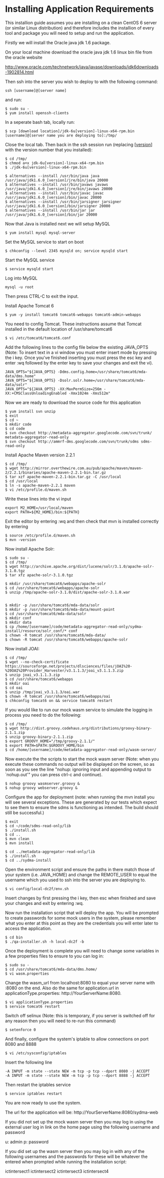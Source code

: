 # Installing Application Requirements #

This installion guide assumes you are installing on a clean CentOS 6 server (or similar Linux distribution) and therefore includes the installion of every tool and package you will need to setup and run the application.

Firstly we will install the Oracle java jdk 1.6 package.

On your local machine download the oracle java jdk 1.6 linux bin file from the oracle website

http://www.oracle.com/technetwork/java/javase/downloads/jdk6downloads-1902814.html

Then ssh into the server you wish to deploy to with the following command:
```
ssh [username]@[server name]
```

and run:
```
$ sudo su - 
$ yum install openssh-clients
```

In a seperate bash tab, locally run:
```
$ scp [download location]/jdk-6u[version]-linux-x64-rpm.bin [username]@[server name you are deploying to]:/tmp/
```

Close the local tab. Then back in the ssh session run (replacing [[version](version.md)] with the version number that you installed):
```
$ cd /tmp/
$ chmod a+x jdk-6u[version]-linux-x64-rpm.bin
$ ./jdk-6u[version]-linux-x64-rpm.bin

$ alternatives --install /usr/bin/java java /usr/java/jdk1.6.0_[version]/jre/bin/java 20000
$ alternatives --install /usr/bin/javaws javaws /usr/java/jdk1.6.0_[version]/jre/bin/javaws 20000
$ alternatives --install /usr/bin/javac javac /usr/java/jdk1.6.0_[version]/bin/javac 20000
$ alternatives --install /usr/bin/jarsigner jarsigner /usr/java/jdk1.6.0_[version]/bin/jarsigner 20000
$ alternatives --install /usr/bin/jar jar /usr/java/jdk1.6.0_[version]/bin/jar 20000 
```


Now that Java is installed next we will setup MySQL
```
$ yum install mysql mysql-server
```

Set the MySQL service to start on boot
```
$ chkconfig --level 2345 mysqld on; service mysqld start
```

Start the MySQL service
```
$ service mysqld start
```

Log into MySQL
```
mysql -u root
```
Then press CTRL-C to exit the input.

Install Apache Tomcat 6
```
$ yum -y install tomcat6 tomcat6-webapps tomcat6-admin-webapps
```

You need to config Tomcat. These instructions assume that Tomcat installed in the default location of /usr/share/tomcat6

```
$ vi /etc/tomcat6/tomcat6.conf
```

Add the following lines to the config file below the existing JAVA\_OPTS (Note: To insert text in a vi window you must enter insert mode by pressing the i key. Once you've finished inserting you must press the esc key and enter :wq followed by the enter key to save your changes and exit the vi).

```
JAVA_OPTS="${JAVA_OPTS} -Ddms.config.home=/usr/share/tomcat6/mda-data/dms.home"
JAVA_OPTS="${JAVA_OPTS} -Dsolr.solr.home=/usr/share/tomcat6/mda-data/solr"
JAVA_OPTS="${JAVA_OPTS} -XX:MaxPermSize=256m -XX:+CMSClassUnloadingEnabled -Xmx1024m -Xms512m"
```

Now we are ready to download the source code for this application
```
$ yum install svn unzip
$ exit
$ cd ~
$ mkdir code
$ cd code
$ svn checkout http://metadata-aggregator.googlecode.com/svn/trunk/ metadata-aggregator-read-only
$ svn checkout http://ammrf-dms.googlecode.com/svn/trunk/sdms sdms-read-only
```

Install Apache Maven version 2.2.1
```
$ cd /tmp/
$ wget http://mirror.overthewire.com.au/pub/apache/maven/maven-2/2.2.1/binaries/apache-maven-2.2.1-bin.tar.gz
$ tar xzf apache-maven-2.2.1-bin.tar.gz -C /usr/local
$ cd /usr/local
$ ln -s apache-maven-2.2.1 maven 
$ vi /etc/profile.d/maven.sh
```
Write these lines into the vi input
```
export M2_HOME=/usr/local/maven
export PATH=${M2_HOME}/bin:${PATH}
```

Exit the editor by entering :wq and then check that mvn is installed correctly by entering
```
$ source /etc/profile.d/maven.sh
$ mvn -version
```

Now install Apache Solr:
```
$ sudo su -
$ cd /tmp/
$ wget http://archive.apache.org/dist/lucene/solr/3.1.0/apache-solr-3.1.0.tgz
$ tar xfz apache-solr-3.1.0.tgz

$ mkdir /usr/share/tomcat6/webapps/apache-solr
$ cd /usr/share/tomcat6/webapps/apache-solr
$ unzip /tmp/apache-solr-3.1.0/dist/apache-solr-3.1.0.war


$ mkdir -p /usr/share/tomcat6/mda-data/solr
$ mkdir -p /usr/share/tomcat6/mda-data/mount-point
$ cd /usr/share/tomcat6/mda-data/solr
$ mkdir conf
$ mkdir data
$ cp /home/[username]/code/metadata-aggregator-read-only/sydma-install/resource/solr_conf/* conf
$ chown -R tomcat /usr/share/tomcat6/mda-data/
$ chown -R tomcat /usr/share/tomcat6/webapps/apache-solr
```


Now install JOAI:
```
$ cd /tmp/
$ wget --no-check-certificate https://sourceforge.net/projects/dlsciences/files/jOAI%20-%20OAI%20Provider_Harvester/v3.1.1.3/joai_v3.1.1.3.zip
$ unzip joai_v3.1.1.3.zip
$ cd /usr/share/tomcat6/webapps
$ mkdir oai
$ cd oai
$ unzip /tmp/joai_v3.1.1.3/oai.war
$ chown -R tomcat /usr/share/tomcat6/webapps/oai
$ chkconfig tomcat6 on && service tomcat6 restart
```

If you would like to run our mock wasm service to simulate the logging in process you need to do the following:
```
$ cd /tmp/
$ wget http://dist.groovy.codehaus.org/distributions/groovy-binary-2.1.1.zip
$ unzip groovy-binary-2.1.1.zip
$ export GROOVY_HOME="/tmp/groovy-2.1.1/"
$ export PATH=$PATH:$GROOVY_HOME/bin
$ cd /home/[username]/code/metadata-aggregator-read-only/wasm-server/
```
Now execute the the scripts to start the mock wasm server (Note: when you execute these commands no output will be displayed on the screen, so as soon as you see the line "nohup: ignoring input and appending output to `nohup.out'" you can press ctrl-c and continue).
```
$ nohup groovy wasmserver.groovy &
$ nohup groovy webserver.groovy &
```

Configure the app for deployment (note: when running the mvn install you will see several exceptions. These are generated by our tests which expect to see them to ensure the sdms is functioning as intended. The build should still be successful.)
```
$ exit
$ cd ~/code/sdms-read-only/lib
$ ./install.sh
$ cd ..
$ mvn clean
$ mvn install

$ cd ../metadata-aggregator-read-only/lib
$ ./install.sh
$ cd ../sydma-install
```

Open the environment script and ensure the paths in there match those of your system (i.e. JAVA\_HOME) and change the REMOTE\_USER to equal the username which you used to ssh into the server you are deploying to.
```
$ vi config/local-dc2f/env.sh
```

Insert changes by first pressing the i key, then esc when finished and save your changes and exit by entering :wq.

Now run the installation script that will deploy the app. You will be prompted to create passwords for some mock users in the system, please remember what you enter at this point as they are the credentials you will enter later to access the application.
```
$ cd bin
$ ./qa-installer.sh -h local-dc2f -b
```

Once the deployment is complete you will need to change some variables in a few properties files to ensure to you can log in:
```
$ sudo su -
$ cd /usr/share/tomcat6/mda-data/dms.home/
$ vi wasm.properties
```
Change the wasm\_url from localhost:8080 to equal your server name with :8080 on the end. Also do the same for application.url in applicationType.properties: http://YourServerName:8080.
```
$ vi applicationType.properties
$ service tomcat6 restart
```

Switch off selinux (Note: this is temporary, if you server is switched off for any reason then you will need to re-run this command)
```
$ setenforce 0
```

And finally, configure the system's iptable to allow connections on port 8080 and 8888
```
$ vi /etc/sysconfig/iptables
```
Insert the following line
```
-A INPUT -m state --state NEW -m tcp -p tcp --dport 8080 -j ACCEPT
-A INPUT -m state --state NEW -m tcp -p tcp --dport 8888 -j ACCEPT
```

Then restart the iptables service
```
$ service iptables restart
```


You are now ready to use the system.

The url for the application will be: http://YourServerName:8080/sydma-web

If you did not set up the mock wasm server then you may log in using the external user log in link on the home page using the following username and password

u: admin p: password

If you did set up the wasm server then you may log in with any of the following usernames and the passwords for these will be whatever the entered when prompted while running the installation script:

ictintersect1
ictintersect2
ictintersect3
ictintersect4


